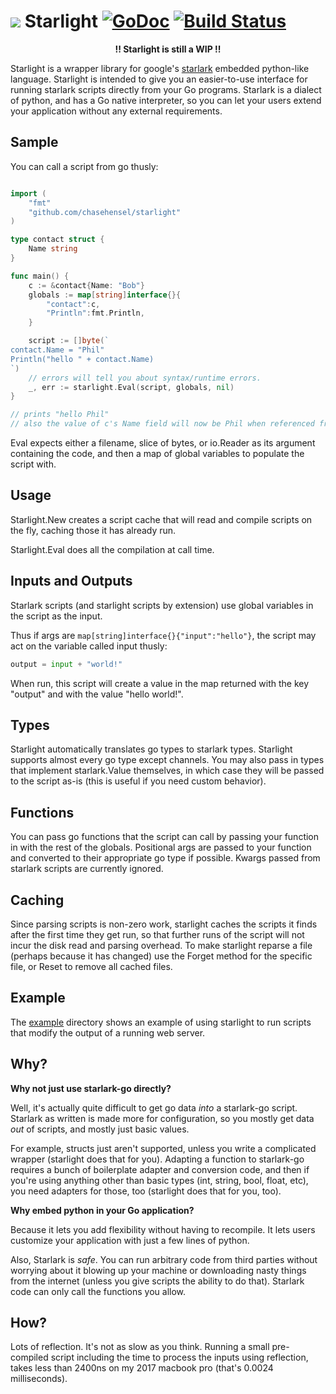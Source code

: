 # <img src="https://user-images.githubusercontent.com/3185864/49534746-5b90de80-f890-11e8-9fd6-5417cf915c67.png"/> Starlight [![GoDoc](https://godoc.org/github.com/chasehensel/starlight?status.svg)](https://godoc.org/github.com/chasehensel/starlight) [![Build Status](https://travis-ci.org/starlight-go/starlight.svg?branch=master)](https://travis-ci.org/starlight-go/starlight)


<p align="center" style="font-weight:bold">!! Starlight is still a WIP !!<p/>


Starlight is a wrapper library for google's [starlark](https://github.com/google/starlark-go)
embedded python-like language. Starlight is intended to give you an easier-to-use
interface for running starlark scripts directly from your Go programs.  Starlark
is a dialect of python, and has a Go native interpreter, so you can let your
users extend your application without any external requirements.


## Sample

You can call a script from go thusly:

```go

import (
    "fmt"
    "github.com/chasehensel/starlight"
)

type contact struct {
    Name string
}

func main() {
    c := &contact{Name: "Bob"}
    globals := map[string]interface{}{
        "contact":c, 
        "Println":fmt.Println,
    }

    script := []byte(`
contact.Name = "Phil"
Println("hello " + contact.Name)
`)
    // errors will tell you about syntax/runtime errors.
    _, err := starlight.Eval(script, globals, nil)
}

// prints "hello Phil"
// also the value of c's Name field will now be Phil when referenced from Go code as well.
```

Eval expects either a filename, slice of bytes, or io.Reader as its argument
containing the code, and then a map of global variables to populate the script
with.

## Usage

Starlight.New creates a script cache that will read and compile scripts on the fly, caching those it has already run.

Starlight.Eval does all the compilation at call time.

## Inputs and Outputs

Starlark scripts (and starlight scripts by extension) use global variables in the
script as the input.

Thus if args are `map[string]interface{}{"input":"hello"}`, the script may act
on the variable called input thusly:

```python
output = input + "world!"
```

When run, this script will create a value in the map returned with the
key "output" and with the value "hello world!".

## Types

Starlight automatically translates go types to starlark types. Starlight
supports almost every go type except channels.   You may also pass in types that
implement starlark.Value themselves, in which case they will be passed to the
script as-is (this is useful if you need custom behavior).

## Functions

You can pass go functions that the script can call by passing your function in
with the rest of the globals. Positional args are passed to your function and
converted to their appropriate go type if possible. Kwargs passed from starlark
scripts are currently ignored.

## Caching

Since parsing scripts is non-zero work, starlight caches the scripts it finds
after the first time they get run, so that further runs of the script will not
incur the disk read and parsing overhead. To make starlight reparse a file
(perhaps because it has changed) use the Forget method for the specific file, or
Reset to remove all cached files.

## Example

The [example](https://github.com/chasehensel/starlight/tree/master/example)
directory shows an example of using starlight to run scripts that modify the
output of a running web server.

## Why?

**Why not just use starlark-go directly?**

Well, it's actually quite difficult to get go data *into* a starlark-go script. Starlark as written is made more for configuration, so you mostly get data *out* of scripts, and mostly just basic values.

For example, structs just aren't supported, unless you write a complicated wrapper (starlight does that for you). Adapting a function to starlark-go requires a bunch of boilerplate adapter and conversion code, and then if you're using anything other than basic types (int, string, bool, float, etc), you need adapters for those, too (starlight does that for you, too).

**Why embed python in your Go application?**

Because it lets you add flexibility without having to recompile.  It lets users customize your application with just a few lines of python.

Also, Starlark is *safe*.  You can run arbitrary code from third parties without worrying about it blowing up your machine or downloading nasty things from the internet (unless you give scripts the ability to do that).  Starlark code can only call the functions you allow.

## How?

Lots of reflection.  It's not as slow as you think.  Running a small pre-compiled script including the time to process the inputs using reflection, takes less than 2400ns on my 2017 macbook pro (that's 0.0024 milliseconds). 
